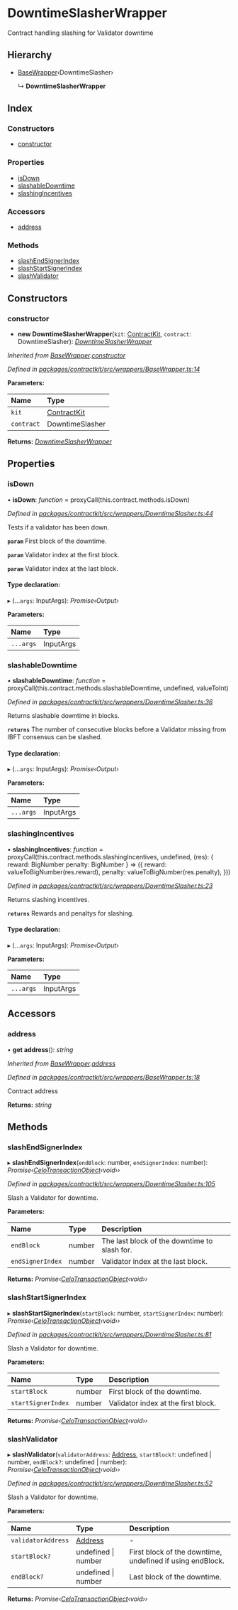 # DowntimeSlasherWrapper

Contract handling slashing for Validator downtime

## Hierarchy

* [BaseWrapper](_wrappers_basewrapper_.basewrapper.md)‹DowntimeSlasher›

  ↳ **DowntimeSlasherWrapper**

## Index

### Constructors

* [constructor](_wrappers_downtimeslasher_.downtimeslasherwrapper.md#constructor)

### Properties

* [isDown](_wrappers_downtimeslasher_.downtimeslasherwrapper.md#isdown)
* [slashableDowntime](_wrappers_downtimeslasher_.downtimeslasherwrapper.md#slashabledowntime)
* [slashingIncentives](_wrappers_downtimeslasher_.downtimeslasherwrapper.md#slashingincentives)

### Accessors

* [address](_wrappers_downtimeslasher_.downtimeslasherwrapper.md#address)

### Methods

* [slashEndSignerIndex](_wrappers_downtimeslasher_.downtimeslasherwrapper.md#slashendsignerindex)
* [slashStartSignerIndex](_wrappers_downtimeslasher_.downtimeslasherwrapper.md#slashstartsignerindex)
* [slashValidator](_wrappers_downtimeslasher_.downtimeslasherwrapper.md#slashvalidator)

## Constructors

### constructor

+ **new DowntimeSlasherWrapper**\(`kit`: [ContractKit](_kit_.contractkit.md), `contract`: DowntimeSlasher\): [_DowntimeSlasherWrapper_](_wrappers_downtimeslasher_.downtimeslasherwrapper.md)

_Inherited from_ [_BaseWrapper_](_wrappers_basewrapper_.basewrapper.md)_._[_constructor_](_wrappers_basewrapper_.basewrapper.md#constructor)

_Defined in_ [_packages/contractkit/src/wrappers/BaseWrapper.ts:14_](https://github.com/celo-org/celo-monorepo/blob/master/packages/contractkit/src/wrappers/BaseWrapper.ts#L14)

**Parameters:**

| Name | Type |
| :--- | :--- |
| `kit` | [ContractKit](_kit_.contractkit.md) |
| `contract` | DowntimeSlasher |

**Returns:** [_DowntimeSlasherWrapper_](_wrappers_downtimeslasher_.downtimeslasherwrapper.md)

## Properties

### isDown

• **isDown**: _function_ = proxyCall\(this.contract.methods.isDown\)

_Defined in_ [_packages/contractkit/src/wrappers/DowntimeSlasher.ts:44_](https://github.com/celo-org/celo-monorepo/blob/master/packages/contractkit/src/wrappers/DowntimeSlasher.ts#L44)

Tests if a validator has been down.

**`param`** First block of the downtime.

**`param`** Validator index at the first block.

**`param`** Validator index at the last block.

#### Type declaration:

▸ \(...`args`: InputArgs\): _Promise‹Output›_

**Parameters:**

| Name | Type |
| :--- | :--- |
| `...args` | InputArgs |

### slashableDowntime

• **slashableDowntime**: _function_ = proxyCall\(this.contract.methods.slashableDowntime, undefined, valueToInt\)

_Defined in_ [_packages/contractkit/src/wrappers/DowntimeSlasher.ts:36_](https://github.com/celo-org/celo-monorepo/blob/master/packages/contractkit/src/wrappers/DowntimeSlasher.ts#L36)

Returns slashable downtime in blocks.

**`returns`** The number of consecutive blocks before a Validator missing from IBFT consensus can be slashed.

#### Type declaration:

▸ \(...`args`: InputArgs\): _Promise‹Output›_

**Parameters:**

| Name | Type |
| :--- | :--- |
| `...args` | InputArgs |

### slashingIncentives

• **slashingIncentives**: _function_ = proxyCall\(this.contract.methods.slashingIncentives, undefined, \(res\): { reward: BigNumber penalty: BigNumber } =&gt; \({ reward: valueToBigNumber\(res.reward\), penalty: valueToBigNumber\(res.penalty\), }\)\)

_Defined in_ [_packages/contractkit/src/wrappers/DowntimeSlasher.ts:23_](https://github.com/celo-org/celo-monorepo/blob/master/packages/contractkit/src/wrappers/DowntimeSlasher.ts#L23)

Returns slashing incentives.

**`returns`** Rewards and penaltys for slashing.

#### Type declaration:

▸ \(...`args`: InputArgs\): _Promise‹Output›_

**Parameters:**

| Name | Type |
| :--- | :--- |
| `...args` | InputArgs |

## Accessors

### address

• **get address**\(\): _string_

_Inherited from_ [_BaseWrapper_](_wrappers_basewrapper_.basewrapper.md)_._[_address_](_wrappers_basewrapper_.basewrapper.md#address)

_Defined in_ [_packages/contractkit/src/wrappers/BaseWrapper.ts:18_](https://github.com/celo-org/celo-monorepo/blob/master/packages/contractkit/src/wrappers/BaseWrapper.ts#L18)

Contract address

**Returns:** _string_

## Methods

### slashEndSignerIndex

▸ **slashEndSignerIndex**\(`endBlock`: number, `endSignerIndex`: number\): _Promise‹_[_CeloTransactionObject_](_wrappers_basewrapper_.celotransactionobject.md)_‹void››_

_Defined in_ [_packages/contractkit/src/wrappers/DowntimeSlasher.ts:105_](https://github.com/celo-org/celo-monorepo/blob/master/packages/contractkit/src/wrappers/DowntimeSlasher.ts#L105)

Slash a Validator for downtime.

**Parameters:**

| Name | Type | Description |
| :--- | :--- | :--- |
| `endBlock` | number | The last block of the downtime to slash for. |
| `endSignerIndex` | number | Validator index at the last block. |

**Returns:** _Promise‹_[_CeloTransactionObject_](_wrappers_basewrapper_.celotransactionobject.md)_‹void››_

### slashStartSignerIndex

▸ **slashStartSignerIndex**\(`startBlock`: number, `startSignerIndex`: number\): _Promise‹_[_CeloTransactionObject_](_wrappers_basewrapper_.celotransactionobject.md)_‹void››_

_Defined in_ [_packages/contractkit/src/wrappers/DowntimeSlasher.ts:81_](https://github.com/celo-org/celo-monorepo/blob/master/packages/contractkit/src/wrappers/DowntimeSlasher.ts#L81)

Slash a Validator for downtime.

**Parameters:**

| Name | Type | Description |
| :--- | :--- | :--- |
| `startBlock` | number | First block of the downtime. |
| `startSignerIndex` | number | Validator index at the first block. |

**Returns:** _Promise‹_[_CeloTransactionObject_](_wrappers_basewrapper_.celotransactionobject.md)_‹void››_

### slashValidator

▸ **slashValidator**\(`validatorAddress`: [Address](../external-modules/_base_.md#address), `startBlock?`: undefined \| number, `endBlock?`: undefined \| number\): _Promise‹_[_CeloTransactionObject_](_wrappers_basewrapper_.celotransactionobject.md)_‹void››_

_Defined in_ [_packages/contractkit/src/wrappers/DowntimeSlasher.ts:52_](https://github.com/celo-org/celo-monorepo/blob/master/packages/contractkit/src/wrappers/DowntimeSlasher.ts#L52)

Slash a Validator for downtime.

**Parameters:**

| Name | Type | Description |
| :--- | :--- | :--- |
| `validatorAddress` | [Address](../external-modules/_base_.md#address) | - |
| `startBlock?` | undefined \| number | First block of the downtime, undefined if using endBlock. |
| `endBlock?` | undefined \| number | Last block of the downtime. |

**Returns:** _Promise‹_[_CeloTransactionObject_](_wrappers_basewrapper_.celotransactionobject.md)_‹void››_

